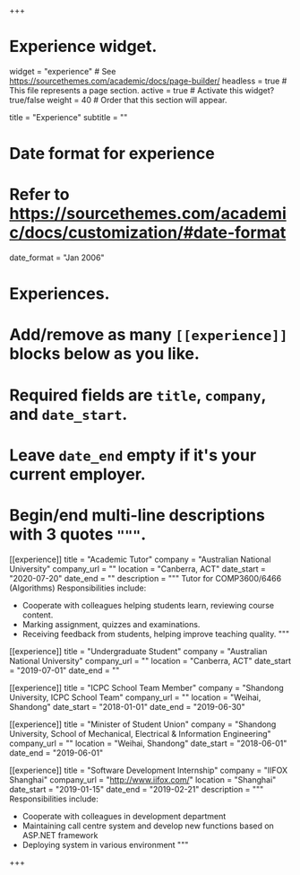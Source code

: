 +++
# Experience widget.
widget = "experience"  # See https://sourcethemes.com/academic/docs/page-builder/
headless = true  # This file represents a page section.
active = true  # Activate this widget? true/false
weight = 40  # Order that this section will appear.

title = "Experience"
subtitle = ""

# Date format for experience
#   Refer to https://sourcethemes.com/academic/docs/customization/#date-format
date_format = "Jan 2006"

# Experiences.
#   Add/remove as many `[[experience]]` blocks below as you like.
#   Required fields are `title`, `company`, and `date_start`.
#   Leave `date_end` empty if it's your current employer.
#   Begin/end multi-line descriptions with 3 quotes `"""`.
[[experience]]
  title = "Academic Tutor"
  company = "Australian National University"
  company_url = ""
  location = "Canberra, ACT"
  date_start = "2020-07-20"
  date_end = ""
  description = """
  Tutor for COMP3600/6466 (Algorithms) Responsibilities include:
  * Cooperate with colleagues helping students learn, reviewing course content.
  * Marking assignment, quizzes and examinations.
  * Receiving feedback from students, helping improve teaching quality.
  """

[[experience]]
  title = "Undergraduate Student"
  company = "Australian National University"
  company_url = ""
  location = "Canberra, ACT"
  date_start = "2019-07-01"
  date_end = ""


[[experience]]
  title = "ICPC School Team Member"
  company = "Shandong University, ICPC School Team"
  company_url = ""
  location = "Weihai, Shandong"
  date_start = "2018-01-01"
  date_end = "2019-06-30"

[[experience]]
title = "Minister of Student Union"
company = "Shandong University, School of Mechanical, Electrical & Information Engineering"
company_url = ""
location = "Weihai, Shandong"
date_start = "2018-06-01"
date_end = "2019-06-01"

[[experience]]
title = "Software Development Internship"
company = "IIFOX Shanghai"
company_url = "http://www.iifox.com/"
location = "Shanghai"
date_start = "2019-01-15"
date_end = "2019-02-21"
description = """
Responsibilities include:
* Cooperate with colleagues in development department
* Maintaining call centre system and develop new functions based on ASP.NET framework
* Deploying system in various environment
"""


+++

<!-- description = """
Responsibilities include:

* Analysing
* Modelling
* Deploying
""" -->
